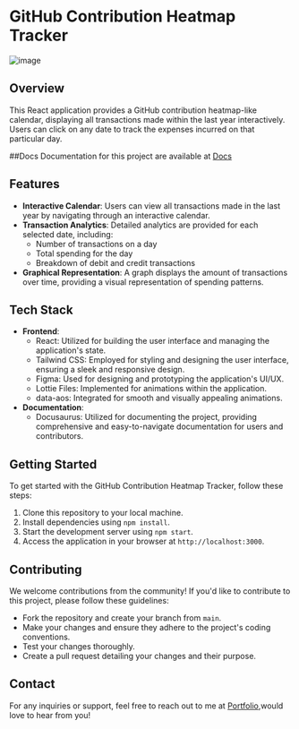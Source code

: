 # GitHub Contribution Heatmap Tracker

![image](https://github.com/anantJjain/expense-tracker/assets/75206987/0b38f4c2-f627-4ac0-8bbc-a4ed55a5029e)


## Overview
This React application provides a GitHub contribution heatmap-like calendar, displaying all transactions made within the last year interactively. Users can click on any date to track the expenses incurred on that particular day.

##Docs
Documentation for this project are available at [Docs](https://expense-tracker-docs.vercel.app/docs/Overview)

## Features
- **Interactive Calendar**: Users can view all transactions made in the last year by navigating through an interactive calendar.
- **Transaction Analytics**: Detailed analytics are provided for each selected date, including:
  - Number of transactions on a day
  - Total spending for the day
  - Breakdown of debit and credit transactions
- **Graphical Representation**: A graph displays the amount of transactions over time, providing a visual representation of spending patterns.

## Tech Stack
- **Frontend**:
  - React: Utilized for building the user interface and managing the application's state.
  - Tailwind CSS: Employed for styling and designing the user interface, ensuring a sleek and responsive design.
  - Figma: Used for designing and prototyping the application's UI/UX.
  - Lottie Files: Implemented for animations within the application.
  - data-aos: Integrated for smooth and visually appealing animations.
- **Documentation**:
  - Docusaurus: Utilized for documenting the project, providing comprehensive and easy-to-navigate documentation for users and contributors.

## Getting Started
To get started with the GitHub Contribution Heatmap Tracker, follow these steps:

1. Clone this repository to your local machine.
2. Install dependencies using `npm install`.
3. Start the development server using `npm start`.
4. Access the application in your browser at `http://localhost:3000`.

## Contributing
We welcome contributions from the community! If you'd like to contribute to this project, please follow these guidelines:
- Fork the repository and create your branch from `main`.
- Make your changes and ensure they adhere to the project's coding conventions.
- Test your changes thoroughly.
- Create a pull request detailing your changes and their purpose.

## Contact
For any inquiries or support, feel free to reach out to me at [Portfolio](http://anantjain-portfolio.vercel.app/),would love to hear from you!
